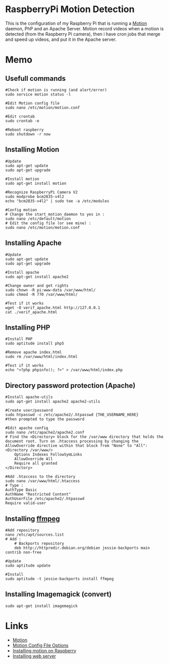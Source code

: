 # RaspberryPi Motion Detection
This is the configuration of my Raspberry Pi that is running a [Motion](http://www.lavrsen.dk/foswiki/bin/view/Motion/WebHome) daemon, PhP and an Apache Server.
Motion record videos when a motion is detected (from the Raspberry Pi camera), then i have cron jobs that merge and speed up videos, and put it in the Apache server.


# Memo
## Usefull commands
```shell
#Check if motion is running (and alert/error)
sudo service motion status -l

#Edit Motion config file
sudo nano /etc/motion/motion.conf

#Edit crontab
sudo crontab -e

#Reboot raspberry
sudo shutdown -r now
```

## Installing Motion
```shell
#Update
sudo apt-get update
sudo apt-get upgrade

#Install motion
sudo apt-get install motion

#Recognize RaspberryPi Camera V2
sudo modprobe bcm2835-v4l2
echo "bcm2835-v4l2" | sudo tee -a /etc/modules

#Config motion
# Change the start_motion_daemon to yes in :
sudo nano /etc/default/motion
# Edit the config file (or see mine) :
sudo nano /etc/motion/motion.conf
```

## Installing Apache
```shell
#Update
sudo apt-get update
sudo apt-get upgrade

#Install apache
sudo apt-get install apache2

#Change owner and get rights
sudo chown -R pi:www-data /var/www/html/
sudo chmod -R 770 /var/www/html/

#Test if it works
wget -O verif_apache.html http://127.0.0.1
cat ./verif_apache.html
```

## Installing PHP
```shell
#Install PHP
sudo aptitude install php5

#Remove apache index.html
sudo rm /var/www/html/index.html

#Test if it works
echo "<?php phpinfo(); ?>" > /var/www/html/index.php
```

## Directory password protection (Apache)
```shell
#Install apache-utils
sudo apt-get install apache2 apache2-utils

#Create user/password
sudo htpasswd -c /etc/apache2/.htpasswd {THE_USERNAME_HERE}
#then prompted to type the password

#Edit apache config
sudo nano /etc/apache2/apache2.conf
# Find the <Directory> block for the /var/www directory that holds the document root. Turn on .htaccess processing by changing the AllowOverride directive within that block from "None" to "All":
<Directory /var/www/>
    Options Indexes FollowSymLinks
    AllowOverride All
    Require all granted
</Directory>

#Add .htaccess to the directory
sudo nano /var/www/html/.htaccess
# Type :
AuthType Basic
AuthName "Restricted Content"
AuthUserFile /etc/apache2/.htpasswd
Require valid-user
```

## Installing [ffmpeg](https://wiki.debian.org/ffmpeg#Installation)
```shell
#Add repository
nano /etc/apt/sources.list
# Add :
    # Backports repository
    deb http://httpredir.debian.org/debian jessie-backports main contrib non-free

#Update
sudo aptitude update

#Install
sudo aptitude -t jessie-backports install ffmpeg
```

## Installing Imagemagick (convert)
```shell
sudo apt-get install imagemagick
```

# Links
* [Motion](http://www.lavrsen.dk/foswiki/bin/view/Motion/WebHome)
* [Motion Config File Options](http://www.lavrsen.dk/foswiki/bin/view/Motion/ConfigFileOptions)
* [Installing motion on Raspberry](https://raspbian-france.fr/video-surveillance-raspberry-pi-camera/)
* [Installing web server](https://raspbian-france.fr/installer-serveur-web-raspberry/)

